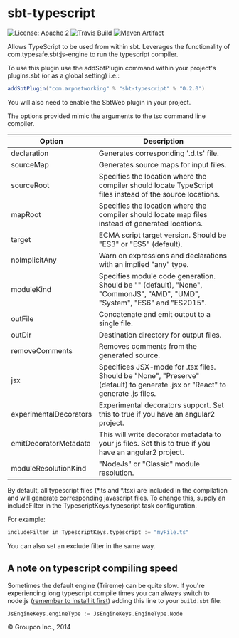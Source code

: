 sbt-typescript  
==============

<a href="https://raw.githubusercontent.com/ArpNetworking/sbt-typescript/master/LICENSE">
    <img src="https://img.shields.io/hexpm/l/plug.svg"
         alt="License: Apache 2">
</a>
<a href="https://travis-ci.org/ArpNetworking/sbt-typescript/">
    <img src="https://travis-ci.org/ArpNetworking/sbt-typescript.png"
         alt="Travis Build">
</a>
<a href="http://search.maven.org/#search%7Cga%7C1%7Cg%3A%22com.arpnetworking%22%20a%3A%22sbt-typescript%22">
    <img src="https://img.shields.io/maven-central/v/com.arpnetworking/sbt-typescript.svg"
         alt="Maven Artifact">
</a>

Allows TypeScript to be used from within sbt. Leverages the functionality of com.typesafe.sbt:js-engine to run the 
typescript compiler.

To use this plugin use the addSbtPlugin command within your project's plugins.sbt (or as a global setting) i.e.:

```scala
addSbtPlugin("com.arpnetworking" % "sbt-typescript" % "0.2.0")
```

You will also need to enable the SbtWeb plugin in your project.

The options provided mimic the arguments to the tsc command line compiler.

Option                 | Description
-----------------------|------------
declaration            | Generates corresponding '.d.ts' file.
sourceMap              | Generates source maps for input files.
sourceRoot             | Specifies the location where the compiler should locate TypeScript files instead of the source locations.
mapRoot                | Specifies the location where the compiler should locate map files instead of generated locations.
target                 | ECMA script target version. Should be "ES3" or "ES5" (default).
noImplicitAny          | Warn on expressions and declarations with an implied "any" type.
moduleKind             | Specifies module code generation. Should be "" (default), "None", "CommonJS", "AMD", "UMD", "System", "ES6" and "ES2015".
outFile                | Concatenate and emit output to a single file. 
outDir                 | Destination directory for output files.
removeComments         | Removes comments from the generated source.
jsx                    | Specifices JSX-mode for .tsx files. Should be "None", "Preserve" (default) to generate .jsx or "React" to generate .js files.
experimentalDecorators | Experimental decorators support. Set this to true if you have an angular2 project.
emitDecoratorMetadata  | This will write decorator metadata to your js files. Set this to true if you have an angular2 project.
moduleResolutionKind   | "NodeJs" or "Classic" module resolution. 

    
By default, all typescript files (*.ts and *.tsx) are included in the compilation and will generate corresponding javascript
files.  To change this, supply an includeFilter in the TypescriptKeys.typescript task configuration.

For example:

```scala
includeFilter in TypescriptKeys.typescript := "myFile.ts"
```

You can also set an exclude filter in the same way.

A note on typescript compiling speed
------------------------------------

Sometimes the default engine (Trireme) can be quite slow. If you're experiencing long typescript compile times you can always switch to node.js ([remember to install it first](http://nodejs.org/download/)) adding this line to your `build.sbt` file:

```scala
JsEngineKeys.engineType := JsEngineKeys.EngineType.Node
```

&copy; Groupon Inc., 2014
